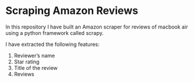 # Scraping Amazon Reviews

In this repository I have built an Amazon scraper for reviews of macbook air using a python framework called scrapy. 

I have extracted the following features:
    
1. Reviewer’s name
2. Star rating
3. Title of the review
4. Reviews
